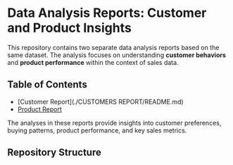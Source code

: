 # Data Analysis Reports: Customer and Product Insights

This repository contains two separate data analysis reports based on the same dataset. The analysis focuses on understanding **customer behaviors** and **product performance** within the context of sales data.

## Table of Contents

- [Customer Report](./CUSTOMERS REPORT/README.md)
- [Product Report](./PRODUCTS-REPORT/README.md)

The analyses in these reports provide insights into customer preferences, buying patterns, product performance, and key sales metrics.

## Repository Structure

